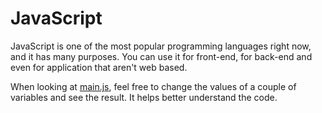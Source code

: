 # JavaScript

JavaScript is one of the most popular programming languages right now, and it has many purposes. You can use it for front-end, for back-end and even for application that aren't web based.

When looking at [main.js](https://github.com/GabCoolDude/my_first_site/blob/main/Front-end/JavaScript/main.js), feel free to change the values of a couple of variables and see the result. It helps better understand the code.
